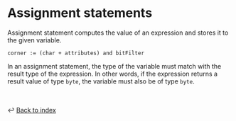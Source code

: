 # Assignment statements

Assignment statement computes the value of an expression and stores it to
the given variable.
```
corner := (char + attributes) and bitFilter 
```

In an assignment statement, the type of the variable must match with the 
result type of the expression. In other words, if the expression returns
a result value of type `byte`, the variable must also be of type `byte`.

<br /><br />
:leftwards_arrow_with_hook: [Back to index](../index.md)
